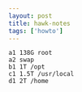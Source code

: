 ```yaml
---
layout: post
title: hawk-notes
tags: ['howto']
---
```



    a1 138G root
    a2 swap
    b1 1T /opt
    c1 1.5T /usr/local
    d1 2T /home


